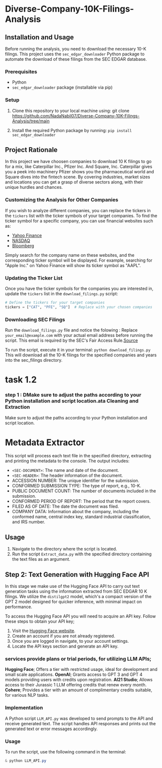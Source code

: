 # Diverse-Company-10K-Filings-Analysis
## Installation and Usage

Before running the analysis, you need to download the necessary 10-K filings. This project uses the `sec_edgar_downloader` Python package to automate the download of these filings from the SEC EDGAR database.

### Prerequisites

- Python 
- `sec_edgar_downloader` package (installable via pip)

### Setup

1. Clone this repository to your local machine using:
git clone https://github.com/NadaNabil07/Diverse-Company-10K-Filings-Analysis/tree/main

2. Install the required Python package by running:
`pip install sec_edgar_downloader`
## Project Rationale

In this project we have  choosen companies to download 10 K filings to go for a mix, like Caterpillar Inc., Pfizer Inc. And Square, Inc. Caterpillar gives you a peek into machinery Pfizer shows you the pharmaceutical world and Square dives into the fintech scene. By covering industries, market sizes and locations you can get a grasp of diverse sectors along, with their unique hurdles and chances.

### Customizing the Analysis for Other Companies

If you wish to analyze different companies, you can replace the tickers in the `tickers` list with the ticker symbols of your target companies. To find the ticker symbol for a specific company, you can use financial websites such as:

- [Yahoo Finance](https://finance.yahoo.com)
- [NASDAQ](https://www.nasdaq.com/market-activity/stocks/screener)
- [Bloomberg](https://www.bloomberg.com/markets/stocks)

Simply search for the company name on these websites, and the corresponding ticker symbol will be displayed. For example, searching for "Apple Inc." on Yahoo Finance will show its ticker symbol as "AAPL".

### Updating the Ticker List

Once you have the ticker symbols for the companies you are interested in, update the `tickers` list in the `download_filings.py` script:

```python
# Define the tickers for your target companies
tickers = ["CAT", "PFE", "SQ"]  # Replace with your chosen companies
```
### Downloading SEC Filings
Run the `download_filings.py` file and notice the folowing : 
Replace `your_email@example.com` with your actual email address before running the script. This email is required by the SEC's Fair Access Rule.[Source](https://www.sec.gov/os/webmaster-faq#code-support)

To run the script, execute it in your terminal:
`python download_filings.py`
This will download all the 10-K filings for the specified companies and years into the sec_filings directory.
# task 1.2 
### step 1 : DMake sure to adjust the paths according to your Python installation and script location.ata Cleaning and Extraction 
Make sure to adjust the paths according to your Python installation and script location.
# Metadata Extractor

This script will process each text file in the specified directory, extracting and printing the metadata to the console. The output includes:

- `<SEC-DOCUMENT>`: The name and date of the document.
- `<SEC-HEADER>`: The header information of the document.
- ACCESSION NUMBER: The unique identifier for the submission.
- CONFORMED SUBMISSION TYPE: The type of report, e.g., 10-K.
- PUBLIC DOCUMENT COUNT: The number of documents included in the submission.
- CONFORMED PERIOD OF REPORT: The period that the report covers.
- FILED AS OF DATE: The date the document was filed.
- COMPANY DATA: Information about the company, including the conformed name, central index key, standard industrial classification, and IRS number.

## Usage
1. Navigate to the directory where the script is located.
3. Run the script `Extract_data.py` with the specified directory containing the text files as an argument.

## Step 2: Text Generation with Hugging Face API

In this stage we make use of the Hugging Face API to carry out text generation tasks using the information extracted from SEC EDGAR 10 K filings. We utilize the `distilgpt2` model, which's a compact version of the GPT 2 model designed for quicker inference, with minimal impact on performance.

To access the Hugging Face API you will need to acquire an API key. Follow these steps to obtain your API key;

1. Visit the [Hugging Face website](https;//huggingface.co/).
2. Create an account if you are not already registered.
3. Once you are logged in navigate, to your account settings.
4. Locate the API keys section and generate an API key.


### services provide plans or trial periods, for utilizing LLM APIs;

 **Hugging Face**; Offers a tier with restricted usage, ideal for development and small scale applications.
 **OpenAI**; Grants access to GPT 3 and GPT 4 models providing users with credits upon registration.
 **AI21 Studio**; Allows access to their Jurassic 1 LLM offering credits that renew every month.
 **Cohere**; Provides a tier with an amount of complimentary credits suitable, for various NLP tasks.

### Implementation

A Python script `LLM_API.py` was developed to send prompts to the API and receive generated text. The script handles API responses and prints out the generated text or error messages accordingly.

### Usage

To run the script, use the following command in the terminal:

```powershell
& python LLM_API.py

